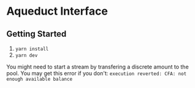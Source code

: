 # Aqueduct Interface

## Getting Started

1. `yarn install`
2. `yarn dev`

You might need to start a stream by transfering a discrete amount to the pool. You may get this error if you don't: `execution reverted: CFA: not enough available balance`
